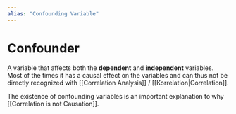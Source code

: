 ```yaml
---
alias: "Confounding Variable"
---
```

# Confounder

A variable that affects both the **dependent** and **independent** variables. Most of the times it has a causal effect on the variables and can thus not be directly recognized with [[Correlation Analysis]] / [[Korrelation|Correlation]].

The existence of confounding variables is an important explanation to why [[Correlation is not Causation]].


